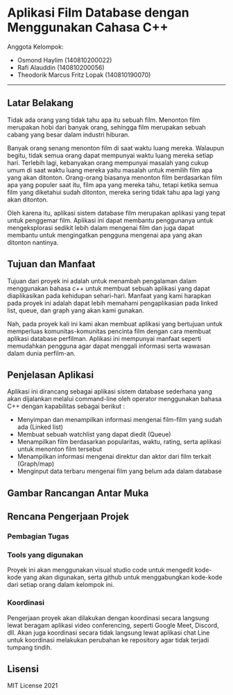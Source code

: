 # Aplikasi Film Database dengan Menggunakan Cahasa C++

Anggota Kelompok:
* Osmond Haylim (140810200022)
* Rafi Alauddin (140810200056)
* Theodorik Marcus Fritz Lopak (140810190070)
---
## Latar Belakang

Tidak ada orang yang tidak tahu apa itu sebuah film. Menonton film merupakan hobi dari banyak orang, sehingga film merupakan sebuah cabang yang besar dalam industri hiburan.

Banyak orang senang menonton film di saat waktu luang mereka. Walaupun begitu, tidak semua orang dapat mempunyai waktu luang mereka setiap hari. Terlebih lagi, kebanyakan orang mempunyai masalah yang cukup umum di saat waktu luang mereka yaitu masalah untuk memilih film apa yang akan ditonton. Orang-orang biasanya menonton film berdasarkan film apa yang populer saat itu, film apa yang mereka tahu, tetapi ketika semua film yang diketahui sudah ditonton, mereka sering tidak tahu apa lagi yang akan ditonton.

Oleh karena itu, aplikasi sistem database film merupakan aplikasi yang tepat untuk penggemar film. Aplikasi ini dapat membantu penggunanya untuk mengeksplorasi sedikit lebih dalam mengenai film dan juga dapat membantu untuk mengingatkan pengguna mengenai apa yang akan ditonton nantinya.

## Tujuan dan Manfaat

Tujuan dari proyek ini adalah untuk menambah pengalaman dalam menggunakan bahasa c++ untuk membuat sebuah aplikasi yang dapat diaplikasikan pada kehidupan sehari-hari. Manfaat yang kami harapkan pada proyek ini adalah dapat lebih memahami pengaplikasian pada linked list, queue, dan graph yang akan kami gunakan.

Nah, pada proyek kali ini kami akan membuat aplikasi yang bertujuan untuk memperluas komunitas-komunitas pencinta film dengan cara membuat aplikasi database perfilman. Aplikasi ini mempunyai manfaat seperti memudahkan pengguna agar dapat menggali informasi serta wawasan dalam dunia perfilm-an.

## Penjelasan Aplikasi

Aplikasi ini dirancang sebagai aplikasi sistem database sederhana yang akan dijalankan melalui command-line oleh operator menggunakan bahasa C++ dengan kapabilitas sebagai berikut :
* Menyimpan dan menampilkan informasi mengenai film-film yang sudah ada (Linked list)
* Membuat sebuah watchlist yang dapat diedit (Queue)
* Menampilkan film berdasarkan popularitas, waktu, rating, serta aplikasi untuk menonton film tersebut 
* Menampilkan informasi mengenai direktur dan aktor dari film terkait (Graph/map)
* Menginput data terbaru mengenai film yang belum ada dalam database


## Gambar Rancangan Antar Muka
<!--
Buat rancangan antar muka selengkap mungkin sesuai fungsi aplikasinya. rancangan antar muka
diusahakan serapih dan seindah mungkin. tools yang digunakan dalam pembuatan rancangan gambar
dibebaskan sesuai kreatifitas kalian
!-->


## Rencana Pengerjaan Projek
### Pembagian Tugas



### Tools yang digunakan

Proyek ini akan menggunakan visual studio code untuk mengedit kode-kode yang akan digunakan, serta github untuk menggabungkan kode-kode dari setiap orang dalam kelompok ini.

### Koordinasi

Pengerjaan proyek akan dilakukan dengan koordinasi secara langsung lewat beragam aplikasi video conferencing, seperti Google Meet, Discord, dll. Akan juga koordinasi secara tidak langsung lewat aplikasi chat Line untuk koordinasi melakukan perubahan ke repository agar tidak terjadi tumpang tindih.

<!--
Dalam kondisi pandemi seperti ini, tidak memungkinkan untuk bertemu bertatap muka. Maka dari itu
jelaskan bagaimana kalian bekerja sama, berkoordinasi, pembagian kerja.Tools apa yang kalian gunakan
untuk bekerja bersama sama cth github, google docs, google meet
!-->


## Lisensi

MIT License 2021
